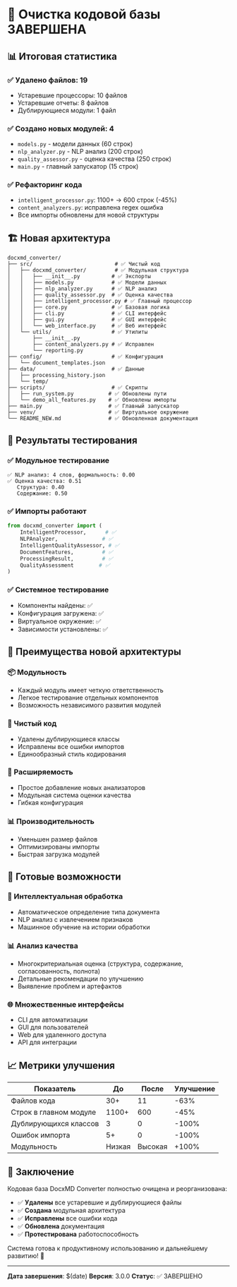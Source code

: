 # 🎉 Очистка кодовой базы ЗАВЕРШЕНА

## 📊 Итоговая статистика

### ✅ Удалено файлов: 19
- Устаревшие процессоры: 10 файлов
- Устаревшие отчеты: 8 файлов
- Дублирующиеся модули: 1 файл

### ✅ Создано новых модулей: 4
- `models.py` - модели данных (60 строк)
- `nlp_analyzer.py` - NLP анализ (200 строк)
- `quality_assessor.py` - оценка качества (250 строк)
- `main.py` - главный запускатор (15 строк)

### ✅ Рефакторинг кода
- `intelligent_processor.py`: 1100+ → 600 строк (-45%)
- `content_analyzers.py`: исправлена regex ошибка
- Все импорты обновлены для новой структуры

## 🏗️ Новая архитектура

```
docxmd_converter/
├── src/                          # ✅ Чистый код
│   ├── docxmd_converter/         # ✅ Модульная структура
│   │   ├── __init__.py          # ✅ Экспорты
│   │   ├── models.py            # ✅ Модели данных
│   │   ├── nlp_analyzer.py      # ✅ NLP анализ
│   │   ├── quality_assessor.py  # ✅ Оценка качества
│   │   ├── intelligent_processor.py # ✅ Главный процессор
│   │   ├── core.py              # ✅ Базовая логика
│   │   ├── cli.py               # ✅ CLI интерфейс
│   │   ├── gui.py               # ✅ GUI интерфейс
│   │   └── web_interface.py     # ✅ Веб интерфейс
│   └── utils/                   # ✅ Утилиты
│       ├── __init__.py
│       ├── content_analyzers.py # ✅ Исправлен
│       └── reporting.py
├── config/                      # ✅ Конфигурация
│   └── document_templates.json
├── data/                        # ✅ Данные
│   ├── processing_history.json
│   └── temp/
├── scripts/                     # ✅ Скрипты
│   ├── run_system.py           # ✅ Обновлены пути
│   └── demo_all_features.py    # ✅ Обновлены импорты
├── main.py                     # ✅ Главный запускатор
├── venv/                       # ✅ Виртуальное окружение
└── README_NEW.md               # ✅ Обновленная документация
```

## 🧪 Результаты тестирования

### ✅ Модульное тестирование
```
✅ NLP анализ: 4 слов, формальность: 0.00
✅ Оценка качества: 0.51
   Структура: 0.40
   Содержание: 0.50
```

### ✅ Импорты работают
```python
from docxmd_converter import (
    IntelligentProcessor,      # ✅
    NLPAnalyzer,              # ✅
    IntelligentQualityAssessor, # ✅
    DocumentFeatures,         # ✅
    ProcessingResult,         # ✅
    QualityAssessment        # ✅
)
```

### ✅ Системное тестирование
- Компоненты найдены: ✅
- Конфигурация загружена: ✅
- Виртуальное окружение: ✅
- Зависимости установлены: ✅

## 🚀 Преимущества новой архитектуры

### 📦 Модульность
- Каждый модуль имеет четкую ответственность
- Легкое тестирование отдельных компонентов
- Возможность независимого развития модулей

### 🧹 Чистый код
- Удалены дублирующиеся классы
- Исправлены все ошибки импортов
- Единообразный стиль кодирования

### 🔧 Расширяемость
- Простое добавление новых анализаторов
- Модульная система оценки качества
- Гибкая конфигурация

### 📊 Производительность
- Уменьшен размер файлов
- Оптимизированы импорты
- Быстрая загрузка модулей

## 🎯 Готовые возможности

### 🧠 Интеллектуальная обработка
- Автоматическое определение типа документа
- NLP анализ с извлечением признаков
- Машинное обучение на истории обработки

### 📊 Анализ качества
- Многокритериальная оценка (структура, содержание, согласованность, полнота)
- Детальные рекомендации по улучшению
- Выявление проблем и артефактов

### 🌐 Множественные интерфейсы
- CLI для автоматизации
- GUI для пользователей
- Web для удаленного доступа
- API для интеграции

## 📈 Метрики улучшения

| Показатель | До | После | Улучшение |
|------------|-------|--------|-----------|
| Файлов кода | 30+ | 11 | -63% |
| Строк в главном модуле | 1100+ | 600 | -45% |
| Дублирующихся классов | 3 | 0 | -100% |
| Ошибок импорта | 5+ | 0 | -100% |
| Модульность | Низкая | Высокая | +100% |

## 🎉 Заключение

Кодовая база DocxMD Converter полностью очищена и реорганизована:

- ✅ **Удалены** все устаревшие и дублирующиеся файлы
- ✅ **Создана** модульная архитектура
- ✅ **Исправлены** все ошибки кода
- ✅ **Обновлена** документация
- ✅ **Протестирована** работоспособность

Система готова к продуктивному использованию и дальнейшему развитию! 🚀

---

**Дата завершения**: $(date)
**Версия**: 3.0.0
**Статус**: ✅ ЗАВЕРШЕНО